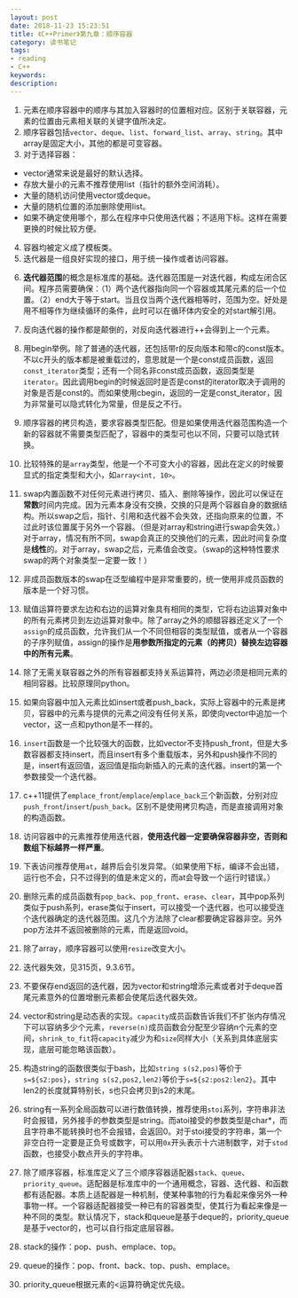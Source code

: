 ```yaml
---
layout: post
date: 2018-11-23 15:23:51
title: 《C++Primer》第九章：顺序容器
category: 读书笔记
tags:
- reading
- C++
keywords:
description:
---
```



1. 元素在顺序容器中的顺序与其加入容器时的位置相对应。区别于关联容器，元素的位置由元素相关联的关键字值所决定。
2. 顺序容器包括`vector`、`deque`、`list`、`forward_list`、`array`、`string`。其中array是固定大小，其他的都是可变容器。
3. 对于选择容器：
- vector通常来说是最好的默认选择。
- 存放大量小的元素不推荐使用list（指针的额外空间消耗）。
- 大量的随机访问使用vector或deque。
- 大量的随机位置的添加删除使用list。
- 如果不确定使用哪个，那么在程序中只使用迭代器；不适用下标。这样在需要更换的时候比较方便。
4. 容器均被定义成了模板类。
5. 迭代器是一组良好实现的接口，用于统一操作或者访问容器。

<!-- more -->

6. **迭代器范围**的概念是标准库的基础。迭代器范围是一对迭代器，构成左闭合区间。程序员需要确保：（1）两个迭代器指向同一个容器或其尾元素的后一个位置。（2）end大于等于start。当且仅当两个迭代器相等时，范围为空。好处是用不相等作为继续循环的条件，此时可以在循环体内安全的对start解引用。
7. 反向迭代器的操作都是颠倒的，对反向迭代器进行++会得到上一个元素。
8. 用begin举例。除了普通的迭代器，还包括带r的反向版本和带c的const版本。不以c开头的版本都是被重载过的，意思就是一个是const成员函数，返回`const_iterator`类型；还有一个同名非const成员函数，返回类型是`iterator`。因此调用begin的时候返回时是否是const的iterator取决于调用的对象是否是const的。而如果使用cbegin，返回的一定是const_iterator，因为非常量可以隐式转化为常量，但是反之不行。
9. 顺序容器的拷贝构造，要求容器类型匹配。但是如果使用迭代器范围构造一个新的容器就不需要类型匹配了，容器中的类型可也以不同，只要可以隐式转换。
10. 比较特殊的是`array`类型，他是一个不可变大小的容器，因此在定义的时候要显式的指定类型和大小，如`array<int, 10>`。
11. swap内置函数不对任何元素进行拷贝、插入、删除等操作，因此可以保证在**常数**时间内完成。因为元素本身没有交换，交换的只是两个容器自身的数据结构。所以swap之后，指针、引用和迭代器不会失效，还指向原来的位置，不过此时该位置属于另外一个容器。（但是对array和string进行swap会失效。）对于array，情况有所不同，swap会真正的交换他们的元素，因此时间复杂度是**线性**的。对于array，swap之后，元素值会改变。（swap的这种特性要求swap的两个对象类型一定要一致！）
12. 非成员函数版本的swap在泛型编程中是非常重要的，统一使用非成员函数的版本是一个好习惯。
13. 赋值运算符要求左边和右边的运算对象具有相同的类型，它将右边运算对象中的所有元素拷贝到左边运算对象中。除了array之外的顺醋容器还定义了一个`assign`的成员函数，允许我们从一个不同但相容的类型赋值，或者从一个容器的子序列赋值，assign的操作是**用参数所指定的元素（的拷贝）替换左边容器中的所有元素**。
14. 除了无需关联容器之外的所有容器都支持关系运算符，两边必须是相同元素的相同容器。比较原理同python。
15. 如果向容器中加入元素比如insert或者push_back，实际上容器中的元素是拷贝，容器中的元素与提供的元素之间没有任何关系，即使向vector中追加一个vector，这一点和python是不一样的。	
16. `insert`函数是一个比较强大的函数，比如vector不支持push_front，但是大多数容器都支持insert，而且insert有多个重载版本，另外和push操作不同的是，insert有返回值，返回值是指向新插入的元素的迭代器。insert的第一个参数接受一个迭代器。
17. c++11提供了`emplace_front`/`emplace`/`emplace_back`三个新函数，分别对应`push_front`/`insert`/`push_back`。区别不是使用拷贝构造，而是直接调用对象的构造函数。
18. 访问容器中的元素推荐使用迭代器，**使用迭代器一定要确保容器非空，否则和数组下标越界一样严重**。
19. 下表访问推荐使用`at`，越界后会引发异常。（如果使用下标，编译不会出错，运行也不会，只不过得到的值是未定义的，而at会导致一个运行时错误。）
20. 删除元素的成员函数有`pop_back`、`pop_front`、`erase`、`clear`，其中pop系列类似于push系列，erase类似于insert，可以接受一个迭代器，也可以接受连个迭代器确定的迭代器范围。这几个方法除了clear都要确定容器非空。另外pop方法并不返回被删除的元素，而是返回void。
21. 除了array，顺序容器可以使用`resize`改变大小。
22. 迭代器失效，见315页，9.3.6节。
23. 不要保存end返回的迭代器，因为vector和string增添元素或者对于deque首尾元素意外的位置增删元素都会使尾后迭代器失效。
24. vector和string是动态表的实现。`capacity`成员函数告诉我们不扩张内存情况下可以容纳多少个元素，`reverse(n)`成员函数会分配至少容纳n个元素的空间，`shrink_to_fit`将`capacity`减少为和`size`同样大小（关系到具体底层实现，底层可能忽略该函数）。
25. 构造string的函数很类似于bash，比如`string s(s2,pos)`等价于`s=${s2:pos}`，`string s(s2,pos2,len2)`等价于`s=${s2:pos2:len2}`。其中len2的长度就算特别长，s也只会拷贝到s2的末尾。
26. string有一系列全局函数可以进行数值转换，推荐使用`stoi`系列，字符串非法时会报错，另外接手的参数类型是string。而atoi接受的参数类型是char*，而且字符串不能转换时也不会报错，会返回0。对于stoi接受的字符串，第一个非空白符一定要是正负号或数字，可以用`0x`开头表示十六进制数字，对于`stod`函数，也接受小数点开头的字符串。
27. 除了顺序容器，标准库定义了三个顺序容器适配器`stack`、`queue`、`priority_queue`。适配器是标准库中的一个通用概念，容器、迭代器、和函数都有适配器。本质上适配器是一种机制，使某种事物的行为看起来像另外一种事物一样。一个容器适配器接受一种已有的容器类型，使其行为看起来像是一种不同的类型。默认情况下，stack和queue是基于deque的，priority_queue是基于vector的，也可以自行指定底层容器。

28. stack的操作：pop、push、emplace、top。
29. queue的操作：pop、front、back、top、push、emplace。
30. priority_queue根据元素的<运算符确定优先级。
